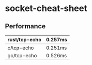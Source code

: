 # socket-cheat-sheet

## Performance
| rust/tcp-echo | 0.257ms |
|---------------|---------|
| c/tcp-echo    | 0.251ms |
| go/tcp-echo   | 0.526ms |
